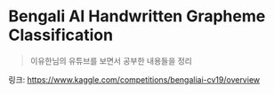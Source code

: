 # Bengali AI Handwritten Grapheme Classification
> 이유한님의 유튜브를 보면서 공부한 내용들을 정리


링크: https://www.kaggle.com/competitions/bengaliai-cv19/overview
